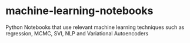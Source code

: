 # machine-learning-notebooks
 Python Notebooks that use relevant machine learning techniques such as regression, MCMC, SVI, NLP and Variational Autoencoders
